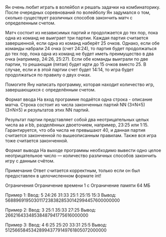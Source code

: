 Ян очень любит играть в волейбол и решать задачки на комбинаторику. После очередных соревнований по волейболу Ян задумался о том, сколько существует различных способов закончить матч с определенным счетом.

Матч состоит из независимых партий и продолжается до тех пор, пока одна из команд не выиграет три партии. Каждая партия считается завершенной, если одна из команд наберёт 25 очков. Однако, если обе команды набрали 24 очка (счет 24:24), то партия будет продолжаться до тех пор, пока одна из команд не будет иметь преимущество в два очка (например, 24:26, 25:27). Если обе команды выиграли по две партии, то решающая (пятая) будет идти до 15 очков вместо 25. В случае, если и в этой партии счет будет 14:14, то игра будет продолжаться по правилу о двух очках.

Помогите Яну написать программу, которая находит количество игр, завершающихся с определённым счетом.

Формат ввода
На вход программе подаётся одна строка - описание матча. Строка состоит из числа законченных партий NN (3≤N≤5)
(3≤N≤5) и результатов этих NN партий.

Результат партии представляет собой два неотрицательных целых числа aa и bb, разделённых двоеточием, например, 23:25 или 1:15. Гарантируется, что оба числа не превышают 40, и данная партия считается законченной по вышеописанным правилам. Также вся игра тоже считается законченной.

Формат вывода
На выходе программы необходимо вывести одно целое неотрицательное число — количество различных способов закончить игру с данным счётом.

Примечание
Ответ считается корректным, только если он был предоставлен в целочисленном формате int!

Ограничения
Ограничение времени
1 с
Ограничение памяти
64 МБ

Пример 1: 
Ввод: 5 24:26 31:33 25:1 25:15 15:3
Вывод: 56889691950301172383828530142994457600000000

Пример 2:
Ввод: 3 25:1 35:33 27:25
Вывод: 26621643348538487941775616000000

Пример 3: 
Ввод: 4 6:25 25:20 33:31 25:5
Вывод: 512566584534289943779149761805072000000